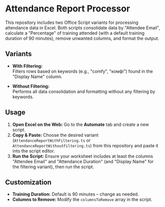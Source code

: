 # Attendance Report Processor

This repository includes two Office Script variants for processing attendance data in Excel. Both scripts consolidate data by "Attendee Email", calculate a "Percentage" of training attended (with a default training duration of 90 minutes), remove unwanted columns, and format the output.

## Variants

- **With Filtering:**  
  Filters rows based on keywords (e.g., "comfy", "комфі") found in the "Display Name" column.

- **Without Filtering:**  
  Performs all data consolidation and formatting without any filtering by keywords.

## Usage

1. **Open Excel on the Web:** Go to the **Automate** tab and create a new script.
2. **Copy & Paste:** Choose the desired variant (`AttendanceReportWithFiltering.ts` or `AttendanceReportWithoutFiltering.ts`) from this repository and paste it into the script editor.
3. **Run the Script:** Ensure your worksheet includes at least the columns "Attendee Email" and "Attendance Duration" (and "Display Name" for the filtering variant), then run the script.

## Customization

- **Training Duration:** Default is 90 minutes – change as needed.
- **Columns to Remove:** Modify the `columnsToRemove` array in the script.

